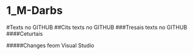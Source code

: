 # 1_M-Darbs



#Texts no GITHUB
##Cits texts no GITHUB
###Tresais texts no GITHUB
####Ceturtais


#####Changes feom Visual Studio
